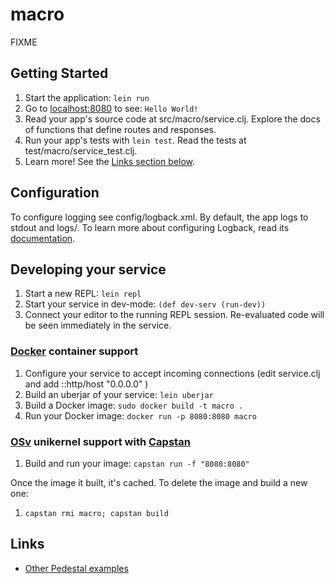 # macro

FIXME

## Getting Started

1. Start the application: `lein run`
2. Go to [localhost:8080](http://localhost:8080/) to see: `Hello World!`
3. Read your app's source code at src/macro/service.clj. Explore the docs of functions
   that define routes and responses.
4. Run your app's tests with `lein test`. Read the tests at test/macro/service_test.clj.
5. Learn more! See the [Links section below](#links).


## Configuration

To configure logging see config/logback.xml. By default, the app logs to stdout and logs/.
To learn more about configuring Logback, read its [documentation](http://logback.qos.ch/documentation.html).


## Developing your service

1. Start a new REPL: `lein repl`
2. Start your service in dev-mode: `(def dev-serv (run-dev))`
3. Connect your editor to the running REPL session.
   Re-evaluated code will be seen immediately in the service.

### [Docker](https://www.docker.com/) container support

1. Configure your service to accept incoming connections (edit service.clj and add  ::http/host "0.0.0.0" )
2. Build an uberjar of your service: `lein uberjar`
3. Build a Docker image: `sudo docker build -t macro .`
4. Run your Docker image: `docker run -p 8080:8080 macro`

### [OSv](http://osv.io/) unikernel support with [Capstan](http://osv.io/capstan/)

1. Build and run your image: `capstan run -f "8080:8080"`

Once the image it built, it's cached.  To delete the image and build a new one:

1. `capstan rmi macro; capstan build`


## Links
* [Other Pedestal examples](http://pedestal.io/samples)
